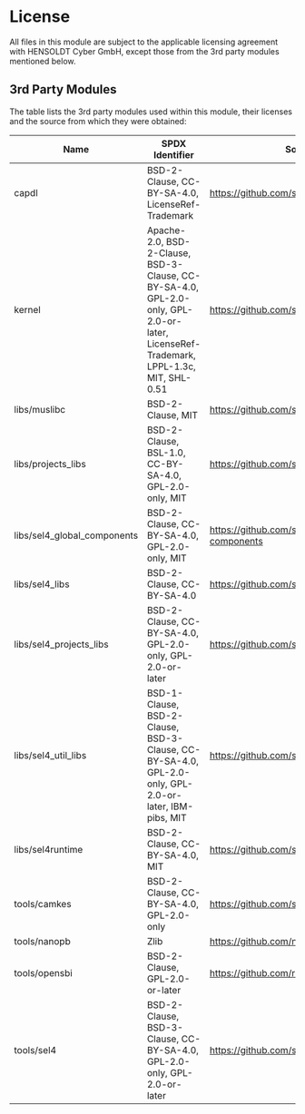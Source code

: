 # License

All files in this module are subject to the applicable licensing agreement with
HENSOLDT Cyber GmbH, except those from the 3rd party modules mentioned below.

## 3rd Party Modules

The table lists the 3rd party modules used within this module, their licenses
and the source from which they were obtained:

| Name                        | SPDX Identifier                                                                                                                      | Source                                       |
|-----------------------------|--------------------------------------------------------------------------------------------------------------------------------------|----------------------------------------------|
| capdl                       | BSD-2-Clause, CC-BY-SA-4.0, LicenseRef-Trademark                                                                                     | <https://github.com/seL4/capdl>              |
| kernel                      | Apache-2.0, BSD-2-Clause, BSD-3-Clause, CC-BY-SA-4.0, GPL-2.0-only, GPL-2.0-or-later, LicenseRef-Trademark, LPPL-1.3c, MIT, SHL-0.51 | <https://github.com/seL4/seL4>               |
| libs/muslibc                | BSD-2-Clause, MIT                                                                                                                    | <https://github.com/seL4/musllibc>           |
| libs/projects_libs          | BSD-2-Clause, BSL-1.0, CC-BY-SA-4.0, GPL-2.0-only, MIT                                                                               | <https://github.com/seL4/projects_libs>      |
| libs/sel4_global_components | BSD-2-Clause, CC-BY-SA-4.0, GPL-2.0-only, MIT                                                                                        | <https://github.com/seL4/global-components>  |
| libs/sel4_libs              | BSD-2-Clause, CC-BY-SA-4.0                                                                                                           | <https://github.com/seL4/seL4_libs>          |
| libs/sel4_projects_libs     | BSD-2-Clause, CC-BY-SA-4.0, GPL-2.0-only, GPL-2.0-or-later                                                                           | <https://github.com/seL4/sel4_projects_libs> |
| libs/sel4_util_libs         | BSD-1-Clause, BSD-2-Clause, BSD-3-Clause, CC-BY-SA-4.0, GPL-2.0-only, GPL-2.0-or-later, IBM-pibs, MIT                                | <https://github.com/seL4/util_libs>          |
| libs/sel4runtime            | BSD-2-Clause, CC-BY-SA-4.0, MIT                                                                                                      | <https://github.com/seL4/sel4runtime>        |
| tools/camkes                | BSD-2-Clause, CC-BY-SA-4.0, GPL-2.0-only                                                                                             | <https://github.com/seL4/camkes-tool>        |
| tools/nanopb                | Zlib                                                                                                                                 | <https://github.com/nanopb/nanopb>           |
| tools/opensbi               | BSD-2-Clause, GPL-2.0-or-later                                                                                                       | <https://github.com/riscv/opensbi>           |
| tools/sel4                  | BSD-2-Clause, BSD-3-Clause, CC-BY-SA-4.0, GPL-2.0-only, GPL-2.0-or-later                                                             | <https://github.com/seL4/seL4_tools>         |
